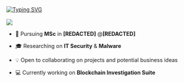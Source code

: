 <a href="https://git.io/typing-svg">
   <img src="https://readme-typing-svg.demolab.com?font=Fira+Code&size=17&duration=2200&pause=700&color=7fff00&multiline=true&repeat=false&width=530&height=80&lines=Arb1trage;MSc+IT Security+Researcher+%7C+Software+Engineer;Blockchain+%7C+Automation+%7C+Bots" alt="Typing SVG" />
</a>
<br/>
<br/>

<a href="https://github.com/arb1trage">
    <img src="https://github-stats-alpha.vercel.app/api?username=arb1trage&cc=000&tc=fff&ic=7fff00&bc=0000">
</a>

* 📖 Pursuing **MSc** in **[REDACTED]** @**[REDACTED]**

* 🎓 Researching on **IT Security** & **Malware**

* 💡 Open to collaborating on projects and potential business ideas

* 💻 Currently working on **Blockchain Investigation Suite**
